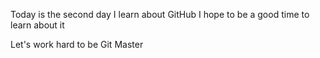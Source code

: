 Today is the second day I learn about GitHub
I hope to be a good time to learn about it

Let's work hard to be Git Master
